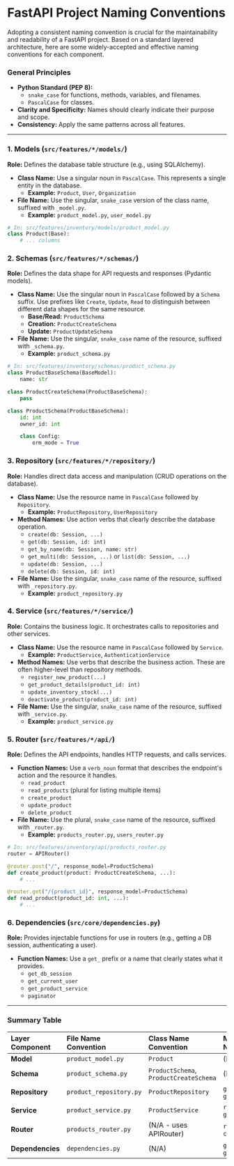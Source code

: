 # FastAPI Project Naming Conventions

Adopting a consistent naming convention is crucial for the maintainability and readability of a FastAPI project. Based on a standard layered architecture, here are some widely-accepted and effective naming conventions for each component.

### General Principles
*   **Python Standard (PEP 8):**
    *   `snake_case` for functions, methods, variables, and filenames.
    *   `PascalCase` for classes.
*   **Clarity and Specificity:** Names should clearly indicate their purpose and scope.
*   **Consistency:** Apply the same patterns across all features.

---

### 1. Models (`src/features/*/models/`)
**Role:** Defines the database table structure (e.g., using SQLAlchemy).

*   **Class Name:** Use a singular noun in `PascalCase`. This represents a single entity in the database.
    *   **Example:** `Product`, `User`, `Organization`
*   **File Name:** Use the singular, `snake_case` version of the class name, suffixed with `_model.py`.
    *   **Example:** `product_model.py`, `user_model.py`

```python
# In: src/features/inventory/models/product_model.py
class Product(Base):
    # ... columns
```

### 2. Schemas (`src/features/*/schemas/`)
**Role:** Defines the data shape for API requests and responses (Pydantic models).

*   **Class Name:** Use the singular noun in `PascalCase` followed by a `Schema` suffix. Use prefixes like `Create`, `Update`, `Read` to distinguish between different data shapes for the same resource.
    *   **Base/Read:** `ProductSchema`
    *   **Creation:** `ProductCreateSchema`
    *   **Update:** `ProductUpdateSchema`
*   **File Name:** Use the singular, `snake_case` name of the resource, suffixed with `_schema.py`.
    *   **Example:** `product_schema.py`

```python
# In: src/features/inventory/schemas/product_schema.py
class ProductBaseSchema(BaseModel):
    name: str

class ProductCreateSchema(ProductBaseSchema):
    pass

class ProductSchema(ProductBaseSchema):
    id: int
    owner_id: int

    class Config:
        orm_mode = True
```

### 3. Repository (`src/features/*/repository/`)
**Role:** Handles direct data access and manipulation (CRUD operations on the database).

*   **Class Name:** Use the resource name in `PascalCase` followed by `Repository`.
    *   **Example:** `ProductRepository`, `UserRepository`
*   **Method Names:** Use action verbs that clearly describe the database operation.
    *   `create(db: Session, ...)`
    *   `get(db: Session, id: int)`
    *   `get_by_name(db: Session, name: str)`
    *   `get_multi(db: Session, ...)` or `list(db: Session, ...)`
    *   `update(db: Session, ...)`
    *   `delete(db: Session, id: int)`
*   **File Name:** Use the singular, `snake_case` name of the resource, suffixed with `_repository.py`.
    *   **Example:** `product_repository.py`

### 4. Service (`src/features/*/service/`)
**Role:** Contains the business logic. It orchestrates calls to repositories and other services.

*   **Class Name:** Use the resource name in `PascalCase` followed by `Service`.
    *   **Example:** `ProductService`, `AuthenticationService`
*   **Method Names:** Use verbs that describe the business action. These are often higher-level than repository methods.
    *   `register_new_product(...)`
    *   `get_product_details(product_id: int)`
    *   `update_inventory_stock(...)`
    *   `deactivate_product(product_id: int)`
*   **File Name:** Use the singular, `snake_case` name of the resource, suffixed with `_service.py`.
    *   **Example:** `product_service.py`

### 5. Router (`src/features/*/api/`)
**Role:** Defines the API endpoints, handles HTTP requests, and calls services.

*   **Function Names:** Use a `verb_noun` format that describes the endpoint's action and the resource it handles.
    *   `read_product`
    *   `read_products` (plural for listing multiple items)
    *   `create_product`
    *   `update_product`
    *   `delete_product`
*   **File Name:** Use the plural, `snake_case` name of the resource, suffixed with `_router.py`.
    *   **Example:** `products_router.py`, `users_router.py`

```python
# In: src/features/inventory/api/products_router.py
router = APIRouter()

@router.post("/", response_model=ProductSchema)
def create_product(product: ProductCreateSchema, ...):
    # ...

@router.get("/{product_id}", response_model=ProductSchema)
def read_product(product_id: int, ...):
    # ...
```

### 6. Dependencies (`src/core/dependencies.py`)
**Role:** Provides injectable functions for use in routers (e.g., getting a DB session, authenticating a user).

*   **Function Names:** Use a `get_` prefix or a name that clearly states what it provides.
    *   `get_db_session`
    *   `get_current_user`
    *   `get_product_service`
    *   `paginator`

---

### Summary Table

| Layer Component | File Name Convention | Class Name Convention | Method/Function Name Convention |
| :--- | :--- | :--- | :--- |
| **Model** | `product_model.py` | `Product` | (N/A - attributes) |
| **Schema** | `product_schema.py` | `ProductSchema`, `ProductCreateSchema` | (N/A - attributes) |
| **Repository** | `product_repository.py` | `ProductRepository` | `get()`, `create()`, `get_by_<field>()` |
| **Service** | `product_service.py` | `ProductService` | `register_new_product()`, `get_details()` |
| **Router** | `products_router.py` | (N/A - uses APIRouter) | `read_product()`, `create_product()` |
| **Dependencies** | `dependencies.py` | (N/A) | `get_db_session()`, `get_current_user()` |

